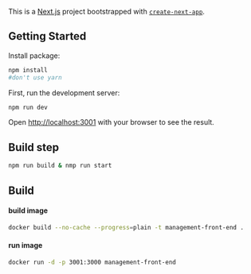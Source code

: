 This is a [Next.js](https://nextjs.org/) project bootstrapped with [`create-next-app`](https://github.com/vercel/next.js/tree/canary/packages/create-next-app).

## Getting Started

Install package:

```bash
npm install
#don't use yarn
```

First, run the development server:

```bash
npm run dev
```

Open [http://localhost:3001](http://localhost:3001) with your browser to see the result.

## Build step

```bash
npm run build & nmp run start
```

## Build

#### build image

```bash
docker build --no-cache --progress=plain -t management-front-end .
```

#### run image

```bash
docker run -d -p 3001:3000 management-front-end
```
